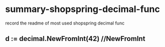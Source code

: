 # summary-shopspring-decimal-func
record the readme of most used shopspring decimal func
## d := decimal.NewFromInt(42)   //NewFromInt
